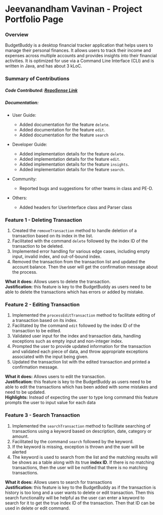 # Jeevanandham Vavinan - Project Portfolio Page

### Overview
BudgetBuddy is a desktop financial tracker application that helps users to manage their personal finances. It allows
users to track their income and expenses across multiple accounts and provides insights into their financial activities.
It is optimized for use via a Command Line Interface (CLI) and is written in Java, and has about 3 kLoC.

### Summary of Contributions
##### Code Contributed: [RepoSense Link](https://nus-cs2113-ay2324s2.github.io/tp-dashboard/?search=vavinan&breakdown=true&sort=groupTitle%20dsc&sortWithin=title&since=2024-02-23&timeframe=commit&mergegroup=&groupSelect=groupByRepos&checkedFileTypes=docs~functional-code~test-code~other)
##### Documentation:
   * User Guide:
      * Added documentation for the feature `delete`.
      * Added documentation for the feature `edit`.
      * Added documentation for the feature `search`
   * Developer Guide:
      * Added implementation details for the feature `delete`.
      * Added implementation details for the feature `edit`.
      * Added implementation details for the feature `insights`.
      * Added implementation details for the feature `search`.
   
   * Community:
      * Reported bugs and suggestions for other teams in class and PE-D.
     
   * Others:
      * Added headers for UserInterface class and Parser class
### Feature 1 - Deleting Transaction

1. Created the `removeTransaction` method to handle deletion of a transaction based on its index in the list.
2. Facilitated with the command `delete` followed by the index ID of the transaction to be deleted.
3. Implemented error handling for various edge cases, including empty input, invalid index, and out-of-bound
   index.
4. Removed the transaction from the transaction list and updated the account balance. Then the user will
   get the confirmation message about the process.

**What it does:** Allows users to delete the transaction. <br>
**Justification:** this feature is key to the BudgetBuddy as users need to be able to delete the transactions
which has errors or added by mistake.

### Feature 2 - Editing Transaction

1. Implemented the `processEditTransaction` method to facilitate editing of a transaction based on its index.
2. Facilitated by the command `edit` followed by the index ID of the transaction to be edited.
3. Validated user input for the index and transaction data, handling exceptions such as empty input and
   non-integer index.
4. Prompted the user to provide updated information for the transaction and validated each piece of data,
   and throw appropriate exceptions associated with the input being given.
5. Updated the transaction list with the edited transaction and printed a confirmation message.
   
**What it does:** Allows users to edit the transaction.<br>
**Justification:** this feature is key to the BudgetBuddy as users need to be able to edit the transactions 
which has been added with some mistakes and need to be updated. <br>
**Highlights:** Instead of expecting the user to type long command this feature prompts the user to input 
value for each data

### Feature 3 - Search Transaction

1. Implemented the `searchTransaction` method to facilitate searching of transactions using a keyword 
   based on description, date, category or amount.
2. Facilitated by the command `search` followed by the keyword.
3. If the keyword is missing, exception is thrown and the suer will be alerted
4. The keyword is used to search from the list and the matching results will be shows as a table along 
   with its true **index ID**. If there is no matching transactions, then the user will be notified that there is no matching transactions.

**What it does:** Allows users to search for transactions<br>
**Justification:** this feature is key to the BudgetBuddy as if the transaction is history is too long and 
a user wants to delete or edit transaction. Then this search functionality will be helpful as the user can 
enter a keyword to search for it to get the true index ID of the transaction. Then that ID can be used in 
delete or edit command.


